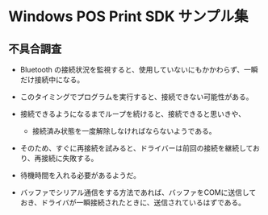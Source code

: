 # Windows POS Print SDK サンプル集

## 不具合調査

- Bluetooth の接続状況を監視すると、使用していないにもかかわらず、一瞬だけ接続中になる。
- このタイミングでプログラムを実行すると、接続できない可能性がある。
- 接続できるようになるまでループを続けると、接続できると思いきや、
  - 接続済み状態を一度解除しなければならないようである。
- そのため、すぐに再接続を試みると、ドライバーは前回の接続を継続しており、再接続に失敗する。
- 待機時間を入れる必要があるようだ。

- バッファでシリアル通信をする方法であれば、バッファをCOMに送信しておき、ドライバが一瞬接続されたときに、送信されているはずである。